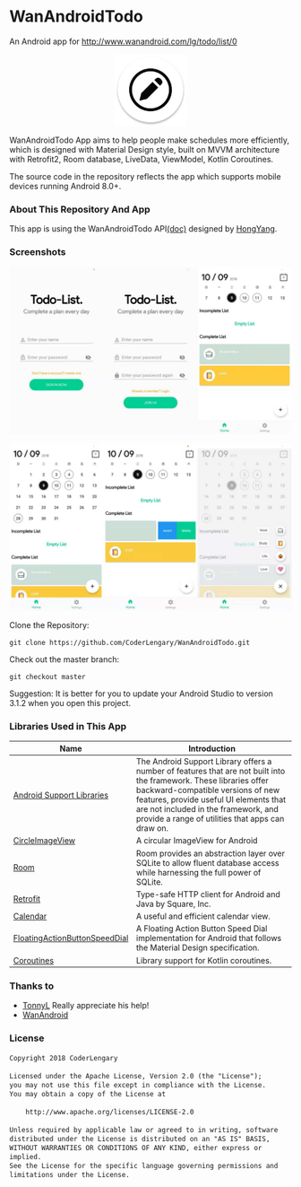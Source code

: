 # WanAndroidTodo
An Android app for http://www.wanandroid.com/lg/todo/list/0

<div align="center">
	<img src="./art/ic_launcher.png" width="128" alt="logo">
</div>

WanAndroidTodo App aims to help people make schedules more efficiently, which is designed with Material Design style, built on MVVM architecture with Retrofit2, Room database, LiveData, ViewModel, Kotlin Coroutines.

The source code in the repository reflects the app which supports mobile devices running Android 8.0+.

### About This Repository And App

This app is using the WanAndroidTodo API[(doc)](http://www.wanandroid.com/blog/show/2) designed by [HongYang](https://github.com/hongyangAndroid).

### Screenshots
![screenshot00](./art/screenshot00.jpg)

![screenshot01](./art/screenshot01.jpg)


Clone the Repository:

```
git clone https://github.com/CoderLengary/WanAndroidTodo.git
```

Check out the master branch:

```
git checkout master
```

Suggestion: It is better for you to update your Android Studio to version 3.1.2 when you open this project.

### Libraries Used in This App
Name | Introduction
----- | ------ 
[Android Support Libraries](https://developer.android.com/topic/libraries/support-library/alphabet.html) | The Android Support Library offers a number of features that are not built into the framework. These libraries offer backward-compatible versions of new features, provide useful UI elements that are not included in the framework, and provide a range of utilities that apps can draw on. 
[CircleImageView](https://github.com/hdodenhof/CircleImageView) | A circular ImageView for Android 
[Room](https://developer.android.com/topic/libraries/architecture/room.html) | Room provides an abstraction layer over SQLite to allow fluent database access while harnessing the full power of SQLite. 
[Retrofit](https://github.com/square/retrofit) | Type-safe HTTP client for Android and Java by Square, Inc. 
[Calendar](https://github.com/huanghaibin-dev/CalendarView) | A useful and efficient calendar view.
[FloatingActionButtonSpeedDial](https://github.com/leinardi/FloatingActionButtonSpeedDial) | A Floating Action Button Speed Dial implementation for Android that follows the Material Design specification.
[Coroutines](https://github.com/Kotlin/kotlinx.coroutines) | Library support for Kotlin coroutines.
### Thanks to
+ [TonnyL](https://github.com/TonnyL) Really appreciate his help!
+ [WanAndroid](http://www.wanandroid.com)

### License
```
Copyright 2018 CoderLengary

Licensed under the Apache License, Version 2.0 (the "License");
you may not use this file except in compliance with the License.
You may obtain a copy of the License at

    http://www.apache.org/licenses/LICENSE-2.0

Unless required by applicable law or agreed to in writing, software
distributed under the License is distributed on an "AS IS" BASIS,
WITHOUT WARRANTIES OR CONDITIONS OF ANY KIND, either express or implied.
See the License for the specific language governing permissions and
limitations under the License.
```
